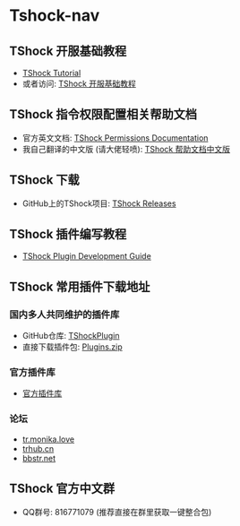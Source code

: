 # Tshock-nav

## TShock 开服基础教程
- [TShock Tutorial](https://tr.monika.love/docs/tshock-tutorial-1/)
- 或者访问: [TShock 开服基础教程](https://trhub.cn/threads/tshock.29/)

## TShock 指令权限配置相关帮助文档
- 官方英文文档: [TShock Permissions Documentation](https://ikebukuro.tshock.co/#/)
- 我自己翻译的中文版 (请大佬轻喷): [TShock 帮助文档中文版](https://niaoluo.top/docs/tshock%e5%b8%ae%e5%8a%a9%e6%96%87%e6%a1%a3%e4%b8%ad%e6%96%87%e7%89%88/)

## TShock 下载
- GitHub上的TShock项目: [TShock Releases](https://github.com/Pryaxis/TShock/releases)

## TShock 插件编写教程
- [TShock Plugin Development Guide](https://gitee.com/e7udyuu/tshock-plugin-document)

## TShock 常用插件下载地址
### 国内多人共同维护的插件库
- GitHub仓库: [TShockPlugin](https://github.com/Controllerdestiny/TShockPlugin)
- 直接下载插件包: [Plugins.zip](https://github.moeyy.xyz/https://github.com/Controllerdestiny/TShockPlugin/releases/download/V1.0.0.0/Plugins.zip)
### 官方插件库
- [官方插件库](https://github.com/Pryaxis/Plugins)
### 论坛
- [tr.monika.love](https://tr.monika.love)
- [trhub.cn](https://trhub.cn)
- [bbstr.net](https://bbstr.net)

## TShock 官方中文群
- QQ群号: 816771079 (推荐直接在群里获取一键整合包)

